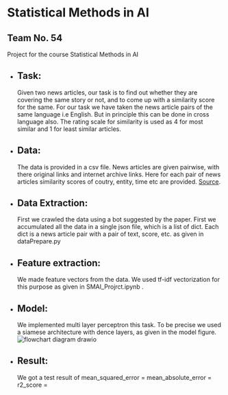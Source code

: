 # Statistical Methods in AI
## Team No. 54
Project for the course Statistical Methods in AI

- ## Task:
    Given two news articles, our task is to find out whether they are covering the same story or not, and to come up with a similarity score for the same. For our task we have taken the news article pairs of the same language i.e English. But in principle this can be done in cross language also. The rating scale for similarity is used as 4 for most similar and 1 for least similar articles. 



- ## Data:
    The data is provided in a csv file. News articles are given pairwise, with there original links and internet archive links. Here for each pair of news articles similarity scores of coutry, entity, time etc  are provided. [Source](https://competitions.codalab.org/my/datasets/download/8379dc75-c824-4ea7-bf00-9d29cb644af5).

- ## Data Extraction:
    First we crawled the data using a bot suggested by the paper.
    First we accumulated all the data in a single json file, which is a list of dict.
    Each dict is a news article pair with a pair of text, score, etc. as given in dataPrepare.py

- ## Feature extraction:
    We made feature vectors from the data.
    We used tf-idf vectorization for this purpose as given in SMAI_Projrct.ipynb . 

- ## Model:
    We implemented multi layer perceptron this task.
    To be precise we used a siamese architecture with dence layers, as given in the model figure.
    ![flowchart diagram drawio](https://user-images.githubusercontent.com/61308067/201865396-e5cfcd4f-07fa-47dd-9233-5e40674f6317.svg)

- ## Result:
    We got a test result of 
    mean_squared_error =
    mean_absolute_error =
    r2_score =
